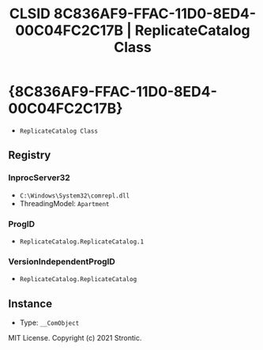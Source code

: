 ﻿---
title: "CLSID 8C836AF9-FFAC-11D0-8ED4-00C04FC2C17B | ReplicateCatalog Class"
excerpt: What is COM-Object CLSID 8C836AF9-FFAC-11D0-8ED4-00C04FC2C17B?
---

# {8C836AF9-FFAC-11D0-8ED4-00C04FC2C17B}

* `ReplicateCatalog Class`

## Registry


### InprocServer32

* `C:\Windows\System32\comrepl.dll`
* ThreadingModel: `Apartment`

### ProgID

* `ReplicateCatalog.ReplicateCatalog.1`

### VersionIndependentProgID

* `ReplicateCatalog.ReplicateCatalog`

## Instance

* Type: `__ComObject`

MIT License. Copyright (c) 2021 Strontic.


